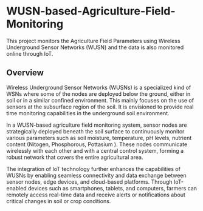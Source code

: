 # WUSN-based-Agriculture-Field-Monitoring
This project monitors the Agriculture Field Parameters using Wireless Underground Sensor Networks (WUSN) and the data is also monitored online through IoT.

## Overview
Wireless Underground Sensor Networks (WUSNs) is a specialized kind of WSNs where some of the nodes are deployed below the ground, either in soil or in a similar confined environment. This mainly focuses on the use of sensors at the subsurface region of the soil. It is envisioned to provide real time monitoring capabilities in the underground soil environment.

In a WUSN-based agriculture field monitoring system, sensor nodes are strategically deployed beneath the soil surface to continuously monitor various parameters such as soil moisture, temperature, pH levels, nutrient content (Nitogen, Phosphorous, Pottasium ). These nodes communicate wirelessly with each other and with a central control system, forming a robust network that covers the entire agricultural area.

The integration of IoT technology further enhances the capabilities of WUSNs by enabling seamless connectivity and data exchange between sensor nodes, edge devices, and cloud-based platforms. Through IoT-enabled devices such as smartphones, tablets, and computers, farmers can remotely access real-time data and receive alerts or notifications about critical changes in soil or crop conditions.



